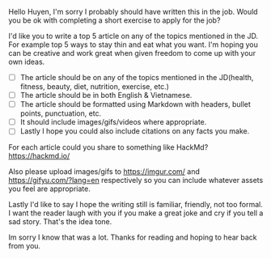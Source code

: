 Hello Huyen,
I'm sorry I probably should have written this in the job. Would you be ok with completing a short exercise to apply for the job?

I'd like you to write a top 5 article on any of the topics mentioned in the JD. For example top 5 ways to stay thin and eat what you want. I'm hoping you can be creative and work great when given freedom to come up with your own ideas. 

- [ ] The article should be on any of the topics mentioned in the JD(health, fitness, beauty, diet, nutrition, exercise, etc.)
- [ ] The article should be in both English & Vietnamese.
- [ ] The article should be formatted using Markdown with headers, bullet points, punctuation, etc.
- [ ] It should include images/gifs/videos where appropriate.
- [ ] Lastly I hope you could also include citations on any facts you make.

For each article could you share to something like HackMd?
https://hackmd.io/

Also please upload images/gifs to 
https://imgur.com/
and 
https://gifyu.com/?lang=en
respectively so you can include whatever assets you feel are appropriate.

Lastly I'd like to say I hope the writing still is familiar, friendly, not too formal. I want the reader laugh with you if you make a great joke and cry if you tell a sad story. That's the idea tone.

Im sorry I know that was a lot. Thanks for reading and hoping to hear back from you.